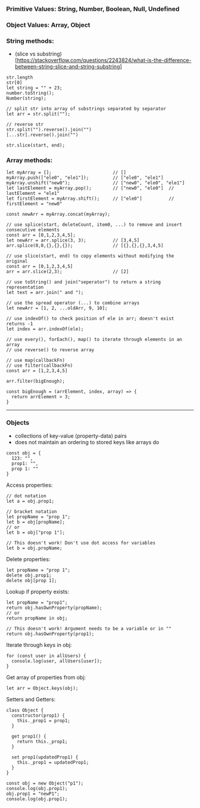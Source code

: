 ### Primitive Values: String, Number, Boolean, Null, Undefined
### Object Values: Array, Object
### String methods:
- (slice vs substring)[https://stackoverflow.com/questions/2243824/what-is-the-difference-between-string-slice-and-string-substring]
```
str.length
str[0]
let string = "" + 23;
number.toString();
Number(string);

// split str into array of substrings separated by separator
let arr = str.split("");

// reverse str
str.split("").reverse().join("")
[...str].reverse().join("")

str.slice(start, end);
```
### Array methods:
```
let myArray = [];                       // []
myArray.push(["ele0", "ele1"]);         // ["ele0", "ele1"]
myArray.unshift("new0");                // ["new0", "ele0", "ele1"]
let lastElement = myArray.pop();        // ["new0", "ele0"]  // lastElement = "ele1"
let firstElement = myArray.shift();     // ["ele0"]          // firstElement = "new0"

const newArr = myArray.concat(myArray);

// use splice(start, deleteCount, item0, ...) to remove and insert consecutive elements 
const arr = [0,1,2,3,4,5];
let newArr = arr.splice(3, 3);          // [3,4,5]
arr.splice(0,0,{},{},{});               // [{},{},{},3,4,5]

// use slice(start, end) to copy elements without modifying the original
const arr = [0,1,2,3,4,5]
arr = arr.slice(2,3);                   // [2]

// use toString() and join("seperator") to return a string representation
let text = arr.join(" and ");

// use the spread operator (...) to combine arrays 
let newArr = [1, 2, ...oldArr, 9, 10];

// use indexOf() to check position of ele in arr; doesn't exist returns -1
let index = arr.indexOf(ele);

// use every(), forEach(), map() to iterate through elements in an array
// use reverse() to reverse array

// use map(callbackFn)
// use filter(callbackFn)
const arr = [1,2,3,4,5]

arr.filter(bigEnough);

const bigEnough = (arrElement, index, array) => {
  return arrElement > 3;
}
```
---
### Objects 
- collections of key-value (property-data) pairs
- does not maintain an ordering to stored keys like arrays do
```
const obj = {
  123: "",
  prop1: "",
  prop 1: ""
}
```
Access properties:
```
// dot notation
let a = obj.prop1;

// bracket notation
let propName = "prop 1";
let b = obj[propName];
// or
let b = obj["prop 1"];

// This doesn't work! Don't use dot access for variables
let b = obj.propName;
```
Delete properties: 
```
let propName = "prop 1";
delete obj.prop1;
delete obj[prop 1];
```

Lookup if property exists: 
```
let propName = "prop1";
return obj.hasOwnProperty(propName);
// or
return propName in obj;

// This doesn't work! Argument needs to be a variable or in ""
return obj.hasOwnProperty(prop1);
```

Iterate through keys in obj:
```
for (const user in allUsers) {
  console.log(user, allUsers[user]);
}
```

Get array of properties from obj:
```
let arr = Object.keys(obj);
```

Setters and Getters:
```
class Object {
  constructor(prop1) {
    this._prop1 = prop1;
  }

  get prop1() {
    return this._prop1;
  }

  set prop1(updatedProp1) {
    this._prop1 = updatedProp1;
  }
}

const obj = new Object("p1");
console.log(obj.prop1);
obj.prop1 = "newP1";
console.log(obj.prop1);
```
